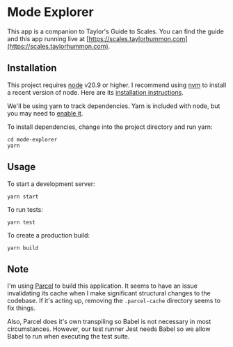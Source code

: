 # Mode Explorer

This app is a companion to <emph>Taylor's Guide to Scales</emph>. You can find the guide and this 
app running live at [https://scales.taylorhummon.com](https://scales.taylorhummon.com).

## Installation

This project requires [node](https://nodejs.org) v20.9 or higher. I recommend using 
[nvm](https://github.com/nvm-sh/nvm) to install a recent version of node. Here are its 
[installation instructions](https://github.com/nvm-sh/nvm?tab=readme-ov-file#install--update-script).

We'll be using yarn to track dependencies. Yarn is included with node, but you may need to 
[enable it](https://yarnpkg.com/getting-started/install). 

To install dependencies, change into the project directory and run yarn:
```
cd mode-explorer
yarn
```

## Usage

To start a development server:
```
yarn start
```

To run tests:
```
yarn test
```

To create a production build:
```
yarn build
```

## Note

I'm using [Parcel](https://parceljs.org/) to build this application. It seems to have an issue 
invalidating its cache when I make significant structural changes to the codebase. If it's acting 
up, removing the `.parcel-cache` directory seems to fix things.

Also, Parcel does it's own transpiling so Babel is not necessary in most circumstances. However, 
our test runner Jest needs Babel so we allow Babel to run when executing the test suite.
